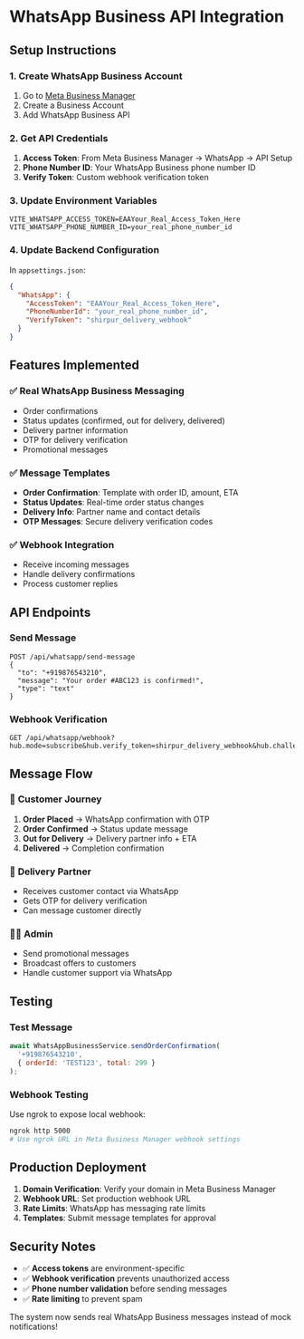 # WhatsApp Business API Integration

## Setup Instructions

### 1. **Create WhatsApp Business Account**
1. Go to [Meta Business Manager](https://business.facebook.com/)
2. Create a Business Account
3. Add WhatsApp Business API

### 2. **Get API Credentials**
1. **Access Token**: From Meta Business Manager → WhatsApp → API Setup
2. **Phone Number ID**: Your WhatsApp Business phone number ID
3. **Verify Token**: Custom webhook verification token

### 3. **Update Environment Variables**
```env
VITE_WHATSAPP_ACCESS_TOKEN=EAAYour_Real_Access_Token_Here
VITE_WHATSAPP_PHONE_NUMBER_ID=your_real_phone_number_id
```

### 4. **Update Backend Configuration**
In `appsettings.json`:
```json
{
  "WhatsApp": {
    "AccessToken": "EAAYour_Real_Access_Token_Here",
    "PhoneNumberId": "your_real_phone_number_id",
    "VerifyToken": "shirpur_delivery_webhook"
  }
}
```

## Features Implemented

### ✅ **Real WhatsApp Business Messaging**
- Order confirmations
- Status updates (confirmed, out for delivery, delivered)
- Delivery partner information
- OTP for delivery verification
- Promotional messages

### ✅ **Message Templates**
- **Order Confirmation**: Template with order ID, amount, ETA
- **Status Updates**: Real-time order status changes
- **Delivery Info**: Partner name and contact details
- **OTP Messages**: Secure delivery verification codes

### ✅ **Webhook Integration**
- Receive incoming messages
- Handle delivery confirmations
- Process customer replies

## API Endpoints

### **Send Message**
```
POST /api/whatsapp/send-message
{
  "to": "+919876543210",
  "message": "Your order #ABC123 is confirmed!",
  "type": "text"
}
```

### **Webhook Verification**
```
GET /api/whatsapp/webhook?hub.mode=subscribe&hub.verify_token=shirpur_delivery_webhook&hub.challenge=challenge_code
```

## Message Flow

### 📱 **Customer Journey**
1. **Order Placed** → WhatsApp confirmation with OTP
2. **Order Confirmed** → Status update message
3. **Out for Delivery** → Delivery partner info + ETA
4. **Delivered** → Completion confirmation

### 🚚 **Delivery Partner**
- Receives customer contact via WhatsApp
- Gets OTP for delivery verification
- Can message customer directly

### 👨💼 **Admin**
- Send promotional messages
- Broadcast offers to customers
- Handle customer support via WhatsApp

## Testing

### **Test Message**
```javascript
await WhatsAppBusinessService.sendOrderConfirmation(
  '+919876543210',
  { orderId: 'TEST123', total: 299 }
);
```

### **Webhook Testing**
Use ngrok to expose local webhook:
```bash
ngrok http 5000
# Use ngrok URL in Meta Business Manager webhook settings
```

## Production Deployment

1. **Domain Verification**: Verify your domain in Meta Business Manager
2. **Webhook URL**: Set production webhook URL
3. **Rate Limits**: WhatsApp has messaging rate limits
4. **Templates**: Submit message templates for approval

## Security Notes

- ✅ **Access tokens** are environment-specific
- ✅ **Webhook verification** prevents unauthorized access
- ✅ **Phone number validation** before sending messages
- ✅ **Rate limiting** to prevent spam

The system now sends real WhatsApp Business messages instead of mock notifications!